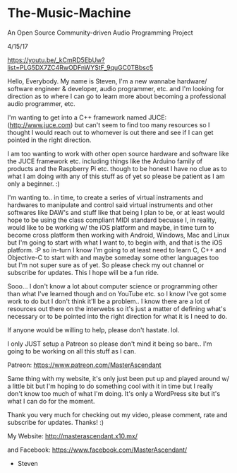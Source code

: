 # The-Music-Machine
An Open Source Community-driven Audio Programming Project

4/15/17

https://youtu.be/_kCmRD5EbUw?list=PLG5DX7ZC4RwODFnWYStF_9quGC0TBbsc5

Hello, Everybody. My name is Steven, I'm a new wannabe hardware/ software engineer & developer, audio programmer, etc. and I'm looking for direction as to where I can go to learn more about becoming a professional audio programmer, etc.

I'm wanting to get into a C++ framework named JUCE: (http://www.juce.com) but can't seem to find too many resources so I thought I would reach out to whomever is out there and see if I can get pointed in the right direction.

I am too wanting to work with other open source hardware and software like the JUCE framework etc. including things like the Arduino family of products and the Raspberry Pi etc. though to be honest I have no clue as to what I am doing with any of this stuff as of yet so please be patient as I am only a beginner. :)

I'm wanting to.. in time, to create a series of virtual instraments and hardwares to manipulate and control said virtual instruments and other softwares like DAW's and stuff like that being I plan to be, or at least would hope to be using the class compliant MIDI standard becuase I, in reality, would like to be working w/ the iOS platform and maybe, in time turn to become cross platform then working with Android, Windows, Mac and Linux but I'm going to start with what I want to, to begin with, and that is the iOS platform. :P so in-turn I know I'm going to at least need to learn C, C++ and Objective-C to start with and maybe someday some other languages too but I'm not super sure as of yet. So please check my out channel or subscribe for updates. This I hope will be a fun ride.

Sooo... I don't know a lot about computer science or programming other than what I've learned though and on YouTube etc. so I know I've got some work to do but I don't think it'll  be a problem.. I know there are a lot of resources out there on the interwebs so it's just a matter of defining what's necessary or to be pointed into the right direction for what it is I need to do.

If anyone would be willing to help, please don't hastate. lol.

I only JUST setup a Patreon so please don't mind it being so bare.. I'm going to be working on all this stuff as I can.

Patreon: https://www.patreon.com/MasterAscendant

Same thing with my website, it's only just been put up and played around w/ a little bit but I'm hoping to do something cool with it in time but I really don't know too much of what I'm doing. It's only a WordPress site but it's what I can do for the moment.

Thank you very much for checking out my video, please comment, rate and subscribe for updates. Thanks! :)

My Website: http://masterascendant.x10.mx/

and Facebook: https://www.facebook.com/MasterAscendant/

- Steven
